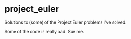 # project_euler
Solutions to (some) of the Project Euler problems I've solved.

Some of the code is really bad. Sue me.
